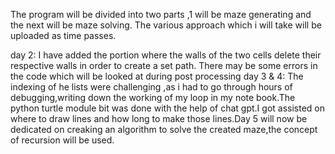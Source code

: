 The program will be divided into two parts ,1 will be maze generating and the next will be maze solving.
The various approach which i will take will be uploaded as time passes.

day 2:
I have added the portion where the walls of the two cells delete their respective walls in order to create a set path. There may be some errors in the code which will be looked at during post processing
 day 3 & 4:
 The indexing of he lists were challenging ,as i had to go through hours of debugging,writing down the working of my loop in my note book.The python turtle module bit was done with the help of chat gpt.I got assisted on where to draw lines and how long to make those lines.Day 5 will now be dedicated on creaking an algorithm to solve the created maze,the concept of recursion will be used. 

